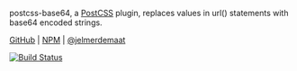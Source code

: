 postcss-base64, a [PostCSS](https://github.com/postcss/postcss/) plugin, replaces values in url() statements with base64 encoded strings.

[GitHub](https://github.com/jelmerdemaat/postcss-base64) | [NPM](https://www.npmjs.com/package/postcss-base64) | [@jelmerdemaat](https://twitter.com/jelmerdemaat)

[![Build Status](https://travis-ci.org/jelmerdemaat/postcss-base64.svg?branch=master)](https://travis-ci.org/jelmerdemaat/postcss-base64)
